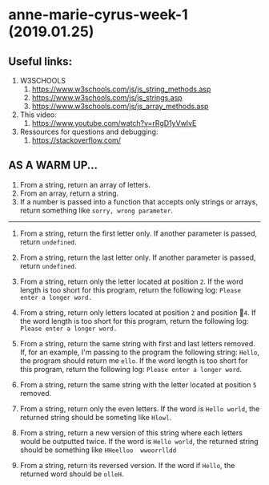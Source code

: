 # anne-marie-cyrus-week-1 (2019.01.25)



## Useful links:

1. W3SCHOOLS
   1. https://www.w3schools.com/js/js_string_methods.asp
   2. https://www.w3schools.com/js/js_strings.asp
   3. https://www.w3schools.com/js/js_array_methods.asp
2. This video:
   1. https://www.youtube.com/watch?v=rRgD1yVwIvE
3. Ressources for questions and debugging:
   1. https://stackoverflow.com/



## AS A WARM UP...

1. From a string, return an array of letters. 
2. From an array, return a string.
3. If a number is passed into a function that accepts only strings or arrays, return something like `sorry, wrong parameter`.

------



1. From a string, return the first letter only. If another parameter is passed, return `undefined`. 

2. From a string, return the last letter only. If another parameter is passed, return `undefined`. 

3. From a string, return only the letter located at position `2`. If the word length is too short for this program, return the following log: `Please enter a longer word.`

4. From a string, return only letters located at position `2` and position `4`.   If the word length is too short for this program, return the following log: `Please enter a longer word.`

5. From a string, return the same string with first and last letters removed. If, for an example, I'm passing to the program the following string: `Hello`, the program should return me `ello`.   If the word length is too short for this program, return the following log: `Please enter a longer word`. 

6. From a string, return the same string with the letter located at position `5` removed.

7. From a string, return only the even letters. If the word is `Hello world`, the returned string should be someting like `Hlowl`. 

8. From a string, return a new version of this string where each letters would be outputted twice. If the word is `Hello world`, the returned string should be something like `HHeelloo  wwoorrlldd`

9. From a string, return its reversed version. If the word if `Hello`, the returned word should be `olleH`.